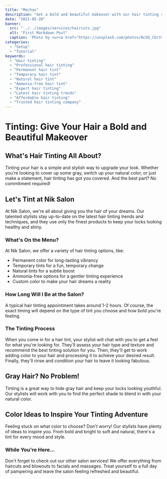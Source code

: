 ```yaml
---
title: "Mechas"
description: "Get a bold and beautiful makeover with our hair tinting services at Nik Salon. Choose from a variety of options including permanent, temporary, and natural tints. Let our talented stylists bring your hair dreams to life with custom color solutions. Book your appointment today!"
date: "2021-05-28"
banner:
  src: "../../images/services/haircuts.jpg"
  alt: "First Markdown Post"
  caption: 'Photo by <u><a href="https://unsplash.com/photos/Nc5Q_CEcY44">Florian Olivo</a></u>'
categories:
  - "Setup"
  - "Tutorial"
keywords:
  - "Hair tinting"
  - "Professional hair tinting"
  - "Permanent hair tint"
  - "Temporary hair tint"
  - "Natural hair tint"
  - "Ammonia-free hair tint"
  - "Expert hair tinting"
  - "Latest hair tinting trends"
  - "Affordable hair tinting"
  - "Trusted hair tinting company"
---
```


# Tinting: Give Your Hair a Bold and Beautiful Makeover

## What's Hair Tinting All About?

Tinting your hair is a simple and stylish way to upgrade your look. Whether you're looking to cover up some gray, switch up your natural color, or just make a statement, hair tinting has got you covered. And the best part? No commitment required!

## Let's Tint at Nik Salon

At Nik Salon, we're all about giving you the hair of your dreams. Our talented stylists stay up-to-date on the latest hair tinting trends and techniques, and they use only the finest products to keep your locks looking healthy and shiny.

### What's On the Menu?

At Nik Salon, we offer a variety of hair tinting options, like:

- Permanent color for long-lasting vibrancy
- Temporary tints for a fun, temporary change
- Natural tints for a subtle boost
- Ammonia-free options for a gentler tinting experience
- Custom color to make your hair dreams a reality

### How Long Will I Be at the Salon?

A typical hair tinting appointment takes around 1-2 hours. Of course, the exact timing will depend on the type of tint you choose and how bold you're feeling.

### The Tinting Process

When you come in for a hair tint, your stylist will chat with you to get a feel for what you're looking for. They'll assess your hair type and texture and recommend the best tinting solution for you. Then, they'll get to work adding color to your hair and processing it to achieve your desired result. Finally, they'll rinse and condition your hair to leave it looking fabulous.

## Gray Hair? No Problem!

Tinting is a great way to hide gray hair and keep your locks looking youthful. Our stylists will work with you to find the perfect shade to blend in with your natural color.

## Color Ideas to Inspire Your Tinting Adventure

Feeling stuck on what color to choose? Don't worry! Our stylists have plenty of ideas to inspire you. From bold and bright to soft and natural, there's a tint for every mood and style.

### While You're Here...

Don't forget to check out our other salon services! We offer everything from haircuts and blowouts to facials and massages. Treat yourself to a full day of pampering and leave the salon feeling refreshed and beautiful.
